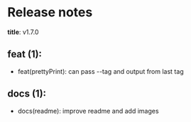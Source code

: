 #  Release notes

**title**: v1.7.0

## **feat (1):**
 - feat(prettyPrint): can pass --tag and output from last tag

## **docs (1):**
 - docs(readme): improve readme and add images







